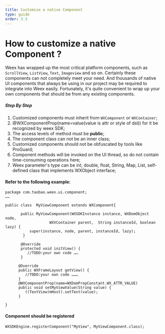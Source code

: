 ```yaml
---
title: Customize a native Component
type: guide
order: 3.3
---
```


# How to customize a native Component ?

Weex has wrapped up the most critical platform components, such as `ScrollView`, `ListView`, `Text`, `Imageview` and so on. Certainly these components can not completely meet your need. And  thousands of native UI components that always be using in our project may be required to integrate into Weex easily. Fortunately, it's quite convenient to wrap up your own components that should be from any existing components.

##### Step By Step
 
1. Customized components must inherit from `WXComponent` or `WXContainer`;
2. @WXComponentProp(name=value(value is attr or style of dsl)) for it be recognized by weex SDK;
3. The access levels of method must be **public**;
4. The component class can not be an inner class;
5. Customized components should not be obfuscated by tools like ProGuard;
6. Component methods will be invoked on the UI thread, so do not contain time-consuming operations here;  
7. Weex parameter's type can be int, double, float, String, Map, List, self-defined class that implements WXObject interface;


#### Refer to the following example: 

	package com.taobao.weex.ui.component;
	……

    public class  MyViewComponent extends WXComponent{

           public MyViewComponent(WXSDKInstance instance, WXDomObject node, 
                        WXVContainer parent,  String instanceId, boolean lazy) {                
               super(instance, node, parent, instanceId, lazy);
            }

           @Override
           protected void initView() {
              //TODO:your own code ……
           }

          @Override
          public WXFrameLayout getView() {
             //TODO:your own code ………        
          }
          @WXComponentProp(name=WXDomPropConstant.WX_ATTR_VALUE)
	      public void setMyViewValue(String value) {
	         ((TextView)mHost).setText(value);
	      }

    }

#### Component should be registered 

	WXSDKEngine.registerComponent("MyView", MyViewComponent.class);
	  	
	  	

